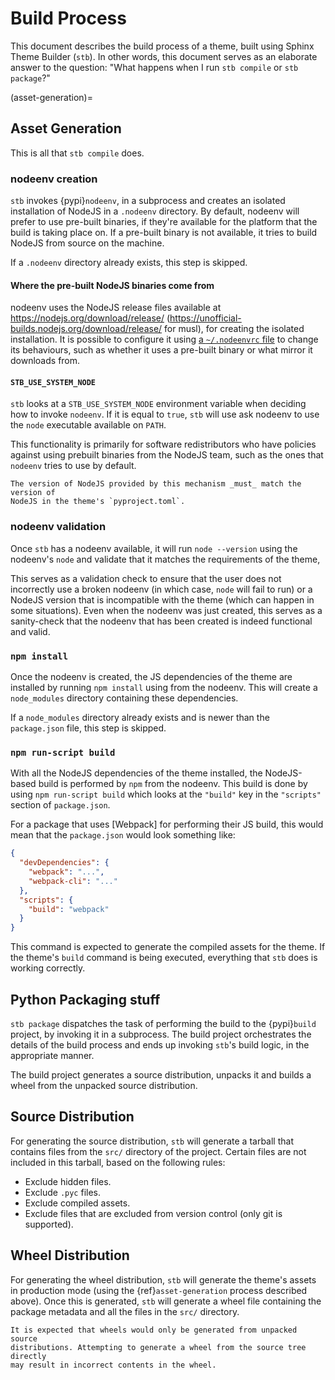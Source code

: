# Build Process

This document describes the build process of a theme, built using Sphinx Theme
Builder (`stb`). In other words, this document serves as an elaborate answer to
the question: "What happens when I run `stb compile` or `stb package`?"

(asset-generation)=

## Asset Generation

This is all that `stb compile` does.

### nodeenv creation

`stb` invokes {pypi}`nodeenv`, in a subprocess and creates an isolated
installation of NodeJS in a `.nodeenv` directory. By default, nodeenv will
prefer to use pre-built binaries, if they're available for the platform that the
build is taking place on. If a pre-built binary is not available, it tries to
build NodeJS from source on the machine.

If a `.nodeenv` directory already exists, this step is skipped.

#### Where the pre-built NodeJS binaries come from

nodeenv uses the NodeJS release files available at
<https://nodejs.org/download/release/>
(<https://unofficial-builds.nodejs.org/download/release/> for musl), for
creating the isolated installation. It is possible to configure it using [a
`~/.nodeenvrc` file][nodeenv-configuration] to change its behaviours, such as
whether it uses a pre-built binary or what mirror it downloads from.

[nodeenv-configuration]: https://github.com/ekalinin/nodeenv#configuration

#### `STB_USE_SYSTEM_NODE`

`stb` looks at a `STB_USE_SYSTEM_NODE` environment variable when deciding how to
invoke `nodeenv`. If it is equal to `true`, `stb` will use ask nodeenv to use
the `node` executable available on `PATH`.

This functionality is primarily for software redistributors who have policies
against using prebuilt binaries from the NodeJS team, such as the ones that
`nodeenv` tries to use by default.

```{note}
The version of NodeJS provided by this mechanism _must_ match the version of
NodeJS in the theme's `pyproject.toml`.
```

### nodeenv validation

Once `stb` has a nodeenv available, it will run `node --version` using the
nodeenv's `node` and validate that it matches the requirements of the theme,

This serves as a validation check to ensure that the user does not incorrectly
use a broken nodeenv (in which case, `node` will fail to run) or a NodeJS
version that is incompatible with the theme (which can happen in some
situations). Even when the nodeenv was just created, this serves as a
sanity-check that the nodeenv that has been created is indeed functional and
valid.

### `npm install`

Once the nodeenv is created, the JS dependencies of the theme are installed by
running `npm install` using from the nodeenv. This will create a `node_modules`
directory containing these dependencies.

If a `node_modules` directory already exists and is newer than the
`package.json` file, this step is skipped.

### `npm run-script build`

With all the NodeJS dependencies of the theme installed, the NodeJS-based build
is performed by `npm` from the nodeenv. This build is done by using
`npm run-script build` which looks at the `"build"` key in the `"scripts"`
section of `package.json`.

For a package that uses [Webpack] for performing their JS build, this would mean
that the `package.json` would look something like:

```json
{
  "devDependencies": {
    "webpack": "...",
    "webpack-cli": "..."
  },
  "scripts": {
    "build": "webpack"
  }
}
```

This command is expected to generate the compiled assets for the theme. If the
theme's `build` command is being executed, everything that `stb` does is working
correctly.

## Python Packaging stuff

`stb package` dispatches the task of performing the build to the {pypi}`build`
project, by invoking it in a subprocess. The build project orchestrates the
details of the build process and ends up invoking `stb`'s build logic, in the
appropriate manner.

The build project generates a source distribution, unpacks it and builds a wheel
from the unpacked source distribution.

## Source Distribution

For generating the source distribution, `stb` will generate a tarball that
contains files from the `src/` directory of the project. Certain files are not
included in this tarball, based on the following rules:

- Exclude hidden files.
- Exclude `.pyc` files.
- Exclude compiled assets.
- Exclude files that are excluded from version control (only git is supported).

## Wheel Distribution

For generating the wheel distribution, `stb` will generate the theme's assets in
production mode (using the {ref}`asset-generation` process described above).
Once this is generated, `stb` will generate a wheel file containing the package
metadata and all the files in the `src/` directory.

```{caution}
It is expected that wheels would only be generated from unpacked source
distributions. Attempting to generate a wheel from the source tree directly
may result in incorrect contents in the wheel.
```
